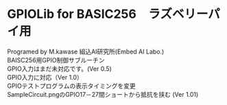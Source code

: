 # GPIOLib for BASIC256　ラズベリーパイ用
Programed by M.kawase 組込AI研究所(Embed AI Labo.)  
BAISC256用GPIO制御サブルーチン  
GPIO入力はまだ未対応です。(Ver 0.5)  
GPIO入力に対応（Ver 1.0）  
GPIOテストプログラムの表示タイミングを変更  
SampleCircuit.pngのGPIO17－27間ショートから抵抗を挟む (Ver 1.01)  


